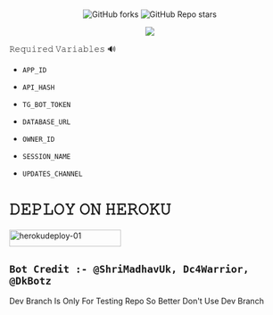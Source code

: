 <h1 align="center">
  <b>  </b>
</h1>

<p align="center" > <img alt="GitHub forks" src="https://img.shields.io/github/forks/Tellybots/Uploader-Bot?label=%F0%9F%8D%B4Forks&logoColor=blue&style=social">
<img alt="GitHub Repo stars" src="https://img.shields.io/github/stars/Tellybots/Uploader-Bot?label=%E2%AD%90%EF%B8%8FStars&logoColor=blue&style=social"> </p>

<p align="center"><a href="https://github.com/Tellybots/Uploader-Bot"><img src="https://github-readme-stats.vercel.app/api/pin?username=Tellybots&show_icons=true&theme=dracula&hide_border=true&repo=Uploader-Bot"></a></p>



  
𝚁𝚎𝚚𝚞𝚒𝚛𝚎𝚍 𝚅𝚊𝚛𝚒𝚊𝚋𝚕𝚎𝚜 🔊

* `APP_ID`

* `API_HASH`

* `TG_BOT_TOKEN`

* `DATABASE_URL`

* `OWNER_ID`

* `SESSION_NAME`

* `UPDATES_CHANNEL` 



<h1 align="left">
  <b> 𝙳𝙴𝙿𝙻𝙾𝚈 𝙾𝙽 𝙷𝙴𝚁𝙾𝙺𝚄 </b>
</h1>



<p align="left"><a href="https://heroku.com/deploy?templatehttps://github.com/immortalking12/Uploader-Bot=">
    <img src="https://img.shields.io/badge/Deploy%20To Heroku-purple?style=for-the-badge&logo=Heroku" alt="herokudeploy-01" border="0" height="30" width="200"></a>
</p>

## `Bot Credit :- @ShriMadhavUk, Dc4Warrior, @DkBotz`


Dev Branch Is Only For Testing Repo So Better Don't Use Dev Branch
